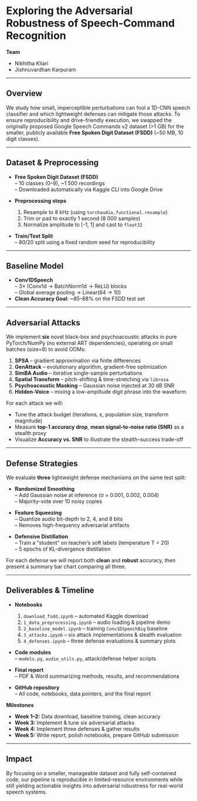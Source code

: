 # Exploring the Adversarial Robustness of Speech-Command Recognition

**Team**  
- Nikhitha Kilari  
- Jishnuvardhan Karpuram  

---

## Overview
We study how small, imperceptible perturbations can fool a 1D-CNN speech classifier and which lightweight defenses can mitigate those attacks. To ensure reproducibility and drive-friendly execution, we swapped the originally proposed Google Speech Commands v2 dataset (>1 GB) for the smaller, publicly available **Free Spoken Digit Dataset (FSDD)** (~50 MB, 10 digit classes).

---

## Dataset & Preprocessing

- **Free Spoken Digit Dataset (FSDD)**  
  – 10 classes (0–9), ~1 500 recordings  
  – Downloaded automatically via Kaggle CLI into Google Drive

- **Preprocessing steps**  
  1. Resample to 8 kHz (using `torchaudio.functional.resample`)  
  2. Trim or pad to exactly 1 second (8 000 samples)  
  3. Normalize amplitude to [-1, 1] and cast to `float32`

- **Train/Test Split**  
  – 80/20 split using a fixed random seed for reproducibility

---

## Baseline Model

- **Conv1DSpeech**  
  – 3× (Conv1d → BatchNorm1d → ReLU) blocks  
  – Global average pooling → Linear(64 → 10)  
- **Clean Accuracy Goal**: ~85–88% on the FSDD test set

---

## Adversarial Attacks

We implement **six** novel black-box and psychoacoustic attacks in pure PyTorch/NumPy (no external ART dependencies), operating on small batches (size=8) to avoid OOMs:

1. **SPSA** – gradient approximation via finite differences  
2. **GenAttack** – evolutionary algorithm, gradient-free optimization  
3. **SimBA Audio** – iterative single-sample perturbations  
4. **Spatial Transform** – pitch-shifting & time-stretching via `librosa`  
5. **Psychoacoustic Masking** – Gaussian noise injected at 30 dB SNR  
6. **Hidden-Voice** – mixing a low-amplitude digit phrase into the waveform

For each attack we will:

- Tune the attack budget (iterations, ε, population size, transform magnitude)  
- Measure **top-1 accuracy drop**, **mean signal-to-noise ratio (SNR)** as a stealth proxy  
- Visualize **Accuracy vs. SNR** to illustrate the stealth–success trade-off

---

## Defense Strategies

We evaluate **three** lightweight defense mechanisms on the same test split:

- **Randomized Smoothing**  
  – Add Gaussian noise at inference (σ = 0.001, 0.002, 0.004)  
  – Majority-vote over 10 noisy copies

- **Feature Squeezing**  
  – Quantize audio bit-depth to 2, 4, and 8 bits  
  – Removes high-frequency adversarial artifacts

- **Defensive Distillation**  
  – Train a “student” on teacher’s soft labels (temperature T = 20)  
  – 5 epochs of KL-divergence distillation

For each defense we will report both **clean** and **robust** accuracy, then present a summary bar chart comparing all three.

---

## Deliverables & Timeline

- **Notebooks**  
  1. `download_fsdd.ipynb` – automated Kaggle download  
  2. `1_data_preprocessing.ipynb` – audio loading & pipeline demo  
  3. `2_baseline_model.ipynb` – training `Conv1DSpeechBig` baseline  
  4. `3_attacks.ipynb` – six attack implementations & stealth evaluation  
  5. `4_defenses.ipynb` – three defense evaluations & summary plots  

- **Code modules**  
  – `models.py`, `audio_utils.py`, attack/defense helper scripts  

- **Final report**  
  – PDF & Word summarizing methods, results, and recommendations  

- **GitHub repository**  
  – All code, notebooks, data pointers, and the final report  

**Milestones**  
- **Week 1–2:** Data download, baseline training, clean accuracy  
- **Week 3:** Implement & tune six adversarial attacks  
- **Week 4:** Implement three defenses & gather results  
- **Week 5:** Write report, polish notebooks, prepare GitHub submission  

---

## Impact

By focusing on a smaller, manageable dataset and fully self-contained code, our pipeline is reproducible in limited-resource environments while still yielding actionable insights into adversarial robustness for real-world speech systems.  
